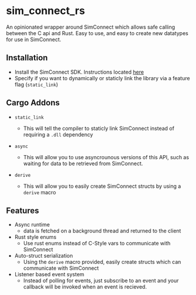 
# sim_connect_rs

An opinionated wrapper around SimConnect which allows safe calling between the C api and Rust. Easy to use, and easy to create new datatypes for use in SimConnect.

## Installation

- Install the SimConnect SDK. Instructions located [here](https://crates.io/crates/sim_connect_sys)
- Specify if you want to dynamically or staticly link the library via a feature flag (`static_link`)
## Cargo Addons

- `static_link`
    - This will tell the compiler to staticly link SimConnect instead of requiring a `.dll` dependency

- `async`
    - This will allow you to use asyncrounous versions of this API, such as waiting for data to be retrieved from SimConnect.

- `derive`
    - This will allow you to easily create SimConnect structs by using a `derive` macro
## Features

- Async runtime
    - data is fetched on a background thread and returned to the client
- Rust style enums
    - Use rust enums instead of C-Style vars to communicate with SimConnect
- Auto-struct serialization
    - Using the `derive` macro provided, easily create structs which can communicate with  SimConnect
- Listener based event system
    - Instead of polling for events, just subscribe to an event and your callback will be invoked when an event is recieved.